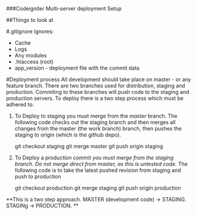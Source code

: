 ###Codeigniter Multi-server deployment Setup



##Things to look at

#.gitignore
Ignores:

* Cache
* Logs
* Any modules
* .htaccess (root)
* app_version - deployment file with the commit data


#Deployment process
All development should take place on master - or any feature branch.
There are two branches used for distribution, staging and production. Commiting to these branches will push code to the staging and production servers. To deploy there is a two step process which must be adhered to. 

1. To Deploy to staging you must merge from the *master* branch.
The following code checks out the staging branch and then merges all changes from the master (the work branch) branch, then pushes the staging to origin (which is the github depo).

	git checkout staging
	git merge master
	git push origin staging

2. To Deploy a production commit *you must merge from the staging branch. Do not merge direct from master, as this is untested code.*
The following code is to take the latest pushed revision from staging and push to production

	git checkout production
	git merge staging
	git push origin production

**This is a two step approach. MASTER (development code) -> STAGING. STAGINg -> PRODUCTION. **



